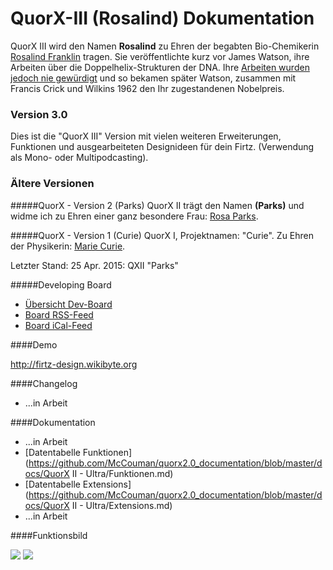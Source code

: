 # QuorX-III (Rosalind) Dokumentation
QuorX III wird den Namen **Rosalind** zu Ehren der begabten Bio-Chemikerin <a
href="https://de.wikipedia.org/wiki/Rosalind_Franklin">Rosalind Franklin</a> tragen. Sie veröffentlichte kurz vor
James Watson, ihre Arbeiten über die Doppelhelix-Strukturen der DNA. Ihre <a href="https://de.wikipedia.org/wiki/Rosalind_Franklin#Rosalind_Franklin_und_der_Nobelpreis">Arbeiten wurden jedoch nie gewürdigt</a> und so bekamen später Watson, zusammen mit Francis Crick und Wilkins 1962 den Ihr zugestandenen Nobelpreis.

### Version 3.0
Dies ist die "QuorX III" Version mit vielen weiteren Erweiterungen, Funktionen und ausgearbeiteten Designideen für dein Firtz. (Verwendung als Mono- oder Multipodcasting).

### Ältere Versionen
#####QuorX - Version 2 (Parks)
QuorX II trägt den Namen **(Parks)** und widme ich zu Ehren einer ganz besondere Frau: <a href="http://de.wikipedia.org/wiki/Rosa_Parks">Rosa Parks</a>.

#####QuorX - Version 1 (Curie)
QuorX I, Projektnamen: "Curie". Zu Ehren der Physikerin: <a href="http://de.wikipedia.org/wiki/Marie_Curie">Marie Curie</a>.

Letzter Stand: 25 Apr. 2015: QXII "Parks"


#####Developing Board
* [Übersicht Dev-Board](http://board.wikibyte.org/public/board/44a8c9d586a9769befe08eacaa44e893f087e1ab7f23658fd2d6f19499eb)
* [Board RSS-Feed](http://board.wikibyte.org/feed/project/44a8c9d586a9769befe08eacaa44e893f087e1ab7f23658fd2d6f19499eb)
* [Board iCal-Feed](http://board.wikibyte.org/ical/project/44a8c9d586a9769befe08eacaa44e893f087e1ab7f23658fd2d6f19499eb)


####Demo

http://firtz-design.wikibyte.org

####Changelog

- ...in Arbeit

####Dokumentation

- ...in Arbeit
- [Datentabelle Funktionen](https://github.com/McCouman/quorx2.0_documentation/blob/master/docs/QuorX II - Ultra/Funktionen.md)
- [Datentabelle Extensions](https://github.com/McCouman/quorx2.0_documentation/blob/master/docs/QuorX II - Ultra/Extensions.md)
- ...in Arbeit

####Funktionsbild

<img src="https://raw.githubusercontent.com/McCouman/quorx2.0_documentation/master/docs/img/buy/hooklines.png">
<img src="https://raw.githubusercontent.com/McCouman/quorx2.0_documentation/master/docs/img/buy/functionlines.png">
